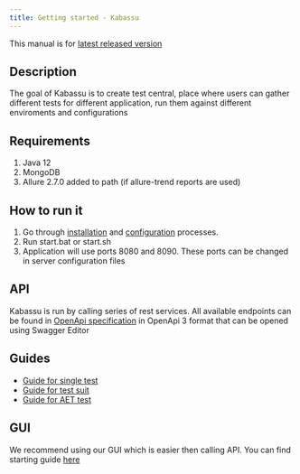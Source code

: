 ```yaml
---
title: Getting started - Kabassu
---
```


This manual is for [latest released version](https://github.com/Kabassu/kabassu/releases/latest)

## Description
The goal of Kabassu is to create test central, place where users can gather different tests for different application, run them against different enviroments and configurations

## Requirements

1. Java 12
2. MongoDB
3. Allure 2.7.0 added to path (if allure-trend reports are used)

## How to run it

1. Go through [installation](/docs/installation) and [configuration](/docs/configuration/configuration) processes. 
2. Run start.bat or start.sh
3. Application will use ports 8080 and 8090. These ports can be changed in server configuration files

## API

Kabassu is run by calling series of rest services. All available endpoints can be found in [OpenApi specification](https://github.com/Kabassu/kabassu/tree/master/configuration/openapi/kabassu_api.yaml) in OpenApi 3 format that can be opened using Swagger Editor   

## Guides

- [Guide for single test](/docs/guide/singletest) 
- [Guide for test suit](/docs/guide/testsuite)   
- [Guide for AET test](/docs/guide/aettest)

## GUI

We recommend using our GUI which is easier then calling API. You can find starting guide [here](/docs-gui/getting-started) 